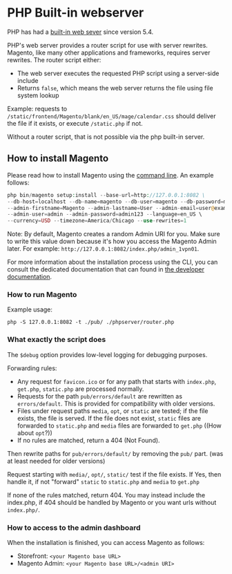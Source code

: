 # PHP Built-in webserver

PHP has had a [built-in web sever](https://secure.php.net/manual/en/features.commandline.webserver.php) since version 5.4.

PHP's web server provides a router script for use with server rewrites. Magento, like many other applications and frameworks, requires server rewrites. The router script either:

- The web server executes the requested PHP script using a server-side include
- Returns `false`, which means the web server returns the file using file system lookup

Example:
requests to `/static/frontend/Magento/blank/en_US/mage/calendar.css` should deliver the file if it exists, or execute `/static.php` if not.

Without a router script, that is not possible via the php built-in server.

## How to install Magento

Please read how to install Magento using the [command line](https://experienceleague.adobe.com/docs/commerce-operations/installation-guide/advanced.html). An example follows:

```php
php bin/magento setup:install --base-url=http://127.0.0.1:8082 \
--db-host=localhost --db-name=magento --db-user=magento --db-password=magento \
--admin-firstname=Magento --admin-lastname=User --admin-email=user@example.com \
--admin-user=admin --admin-password=admin123 --language=en_US \
--currency=USD --timezone=America/Chicago --use-rewrites=1
```

Note: By default, Magento creates a random Admin URI for you. Make sure to write this value down because it's how you access the Magento Admin later. For example: `http://127.0.0.1:8082/index.php/admin_1vpn01`.

For more information about the installation process using the CLI, you can consult the dedicated documentation that can found in [the developer documentation](https://experienceleague.adobe.com/docs/commerce-operations/installation-guide/composer.html).

### How to run Magento

Example usage:

```shell
php -S 127.0.0.1:8082 -t ./pub/ ./phpserver/router.php
```

### What exactly the script does

The `$debug` option provides low-level logging for debugging purposes.

Forwarding rules:

- Any request for `favicon.ico` or for any path that starts with `index.php`, `get.php`, `static.php` are processed normally.
- Requests for the path `pub/errors/default` are rewritten as `errors/default`. This is provided for compatibility with older versions.
- Files under request paths `media`, `opt`, or `static` are tested; if the file exists, the file is served. If the file does not exist, `static` files are forwarded to `static.php` and `media` files are forwarded to `get.php` ((How about `opt`?))
- If no rules are matched, return a 404 (Not Found).

Then rewrite paths for `pub/errors/default/` by removing the `pub/` part. (was at least needed for older versions)

Request starting with `media/`, `opt/`, `static/` test if the file exists. If Yes, then handle it, if not "forward" `static` to `static.php` and `media` to `get.php`

If none of the rules matched, return 404. You may instead include the index.php, if 404 should be handled by Magento or you want urls without `index.php/`.

### How to access to the admin dashboard

When the installation is finished, you can access Magento as follows:

- Storefront: `<your Magento base URL>`
- Magento Admin: `<your Magento base URL>/<admin URI>`

